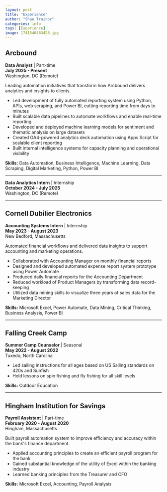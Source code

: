 ```yaml
---
layout: post
title: "Experience"
author: "Shae Trainor"
categories: info
tags: [Experience]
image: 1741540483428.jpg
---
```


## Arcbound
**Data Analyst** | Part-time  
**July 2025 - Present**  
Washington, DC (Remote)

Leading automation initiatives that transform how Arcbound delivers analytics and insights to clients.

- Led development of fully automated reporting system using Python, APIs, web scraping, and Power BI, cutting reporting time from days to minutes
- Built scalable data pipelines to automate workflows and enable real-time reporting
- Developed and deployed machine learning models for sentiment and thematic analysis on large datasets
- Created GA4-powered analytics deck automation using Apps Script for scalable client reporting
- Built internal intelligence systems for capacity planning and operational visibility

**Skills:** Data Automation, Business Intelligence, Machine Learning, Data Scraping, Digital Marketing, Python, Power BI

---

**Data Analytics Intern** | Internship  
**October 2024 - July 2025**  
Washington, DC (Remote)

---

## Cornell Dubilier Electronics
**Accounting Systems Intern** | Internship  
**May 2023 - August 2023**  
New Bedford, Massachusetts

Automated financial workflows and delivered data insights to support accounting and marketing operations.

- Collaborated with Accounting Manager on monthly financial reports
- Designed and developed automated expense report system prototype using Power Automate
- Produced daily financial reports for the Accounting Department
- Reduced workload of Product Managers by transforming data record-keeping
- Utilized data mining skills to visualize three years of sales data for the Marketing Director

**Skills:** Microsoft Excel, Power Automate, Data Mining, Critical Thinking, Business Analysis, Power BI

---

## Falling Creek Camp
**Summer Camp Counselor** | Seasonal  
**May 2022 - August 2022**  
Tuxedo, North Carolina

- Led sailing instructions for all ages based on US Sailing standards on 420s and Sunfish
- Held lessons on spin fishing and fly fishing for all skill levels

**Skills:** Outdoor Education

---

## Hingham Institution for Savings
**Payroll Assistant** | Part-time  
**February 2020 - August 2020**  
Hingham, Massachusetts

Built payroll automation system to improve efficiency and accuracy within the bank's finance department.

- Applied accounting principles to create an efficient payroll program for the bank
- Gained substantial knowledge of the utility of Excel within the banking industry
- Learned banking principles from the Treasurer and CFO

**Skills:** Microsoft Excel, Accounting, Payroll Analysis
